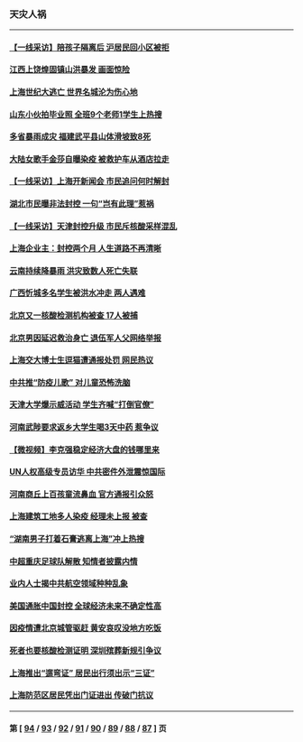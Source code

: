 ### 天灾人祸
---
#### [【一线采访】陪孩子隔离后 沪居民回小区被拒](../../pages/ncid280/n13747354.md) 
#### [江西上饶煌固镇山洪暴发 画面惊险](../../pages/ncid280/n13747365.md) 
#### [上海世纪大逃亡 世界名城沦为伤心地](../../pages/ncid280/n13747294.md) 
#### [山东小伙拍毕业照 全班9个老师1学生上热搜](../../pages/ncid280/n13747276.md) 
#### [多省暴雨成灾 福建武平县山体滑坡致8死](../../pages/ncid280/n13747273.md) 
#### [大陆女歌手金莎自曝染疫 被救护车从酒店拉走](../../pages/ncid280/n13746956.md) 
#### [【一线采访】上海开新闻会 市民追问何时解封](../../pages/ncid280/n13746965.md) 
#### [湖北市民曝非法封控 一句“岂有此理”惹祸](../../pages/ncid280/n13746925.md) 
#### [【一线采访】天津封控升级 市民斥核酸采样混乱](../../pages/ncid280/n13746738.md) 
#### [上海企业主：封控两个月 人生道路不再清晰](../../pages/ncid280/n13746772.md) 
#### [云南持续降暴雨 洪灾致数人死亡失联](../../pages/ncid280/n13746734.md) 
#### [广西忻城多名学生被洪水冲走 两人遇难](../../pages/ncid280/n13746688.md) 
#### [北京又一核酸检测机构被查 17人被捕](../../pages/ncid280/n13746643.md) 
#### [北京男因延迟救治身亡 退伍军人父网络举报](../../pages/ncid280/n13746519.md) 
#### [上海交大博士生逗猫遭通报处罚 网民热议](../../pages/ncid280/n13746363.md) 
#### [中共推“防疫儿歌” 对儿童恐怖洗脑](../../pages/ncid280/n13746244.md) 
#### [天津大学爆示威活动 学生齐喊“打倒官僚”](../../pages/ncid280/n13746187.md) 
#### [河南武陟要求返乡大学生喝3天中药 惹争议](../../pages/ncid280/n13746010.md) 
#### [【微视频】李克强稳定经济大盘的钱哪里来](../../pages/ncid280/n13745943.md) 
#### [UN人权高级专员访华 中共密件外泄震惊国际](../../pages/ncid280/n13745817.md) 
#### [河南商丘上百孩童流鼻血 官方通报引众怒](../../pages/ncid280/n13745686.md) 
#### [上海建筑工地多人染疫 经理未上报 被查](../../pages/ncid280/n13745741.md) 
#### [“湖南男子打着石膏逃离上海”冲上热搜](../../pages/ncid280/n13745654.md) 
#### [中超重庆足球队解散 知情者披露内情](../../pages/ncid280/n13745612.md) 
#### [业内人士揭中共航空领域种种乱象](../../pages/ncid280/n13745602.md) 
#### [美国通胀中国封控 全球经济未来不确定性高](../../pages/ncid280/n13745529.md) 
#### [因疫情遭北京城管驱赶 黄安哀叹没地方吃饭](../../pages/ncid280/n13745265.md) 
#### [死者也要核酸检测证明 深圳殡葬新规引争议](../../pages/ncid280/n13745275.md) 
#### [上海推出“遛弯证” 居民出行须出示“三证”](../../pages/ncid280/n13745216.md) 
#### [上海防范区居民凭出门证进出 传破门抗议](../../pages/ncid280/n13744846.md) 

---
#### 第 [ [94](./94.md) / [93](./93.md) / [92](./92.md) / [91](./91.md) / [90](./90.md) / [89](./89.md) / [88](./88.md) / [87](./87.md) ] 页
